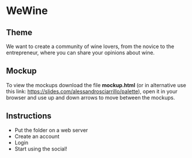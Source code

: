 # WeWine

## Theme
We want to create a community of wine lovers, from the novice to the entrepreneur, where you can share your opinions about wine.

## Mockup
To view the mockups download the file **mockup.html** (or in alternative use this link: https://slides.com/alessandrosciarrillo/palette), open it in your browser and use up and down arrows to move between the mockups.

## Instructions
- Put the folder on a web server
- Create an account
- Login
- Start using the social!
